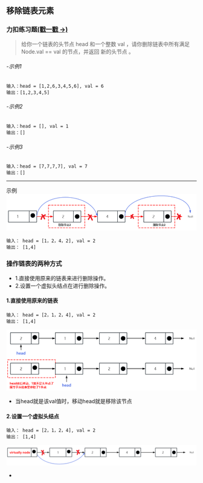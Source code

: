 ## 移除链表元素

### 力扣练习题[(戳一戳 ->)](https://leetcode.cn/problems/remove-linked-list-elements/)

> 给你一个链表的头节点 head 和一个整数 val ，请你删除链表中所有满足 Node.val == val 的节点，并返回 新的头节点 。

###### -示例1
```
输入：head = [1,2,6,3,4,5,6], val = 6
输出：[1,2,3,4,5]
```
###### -示例2
```
输入：head = [], val = 1
输出：[]
```
###### -示例3
```
输入：head = [7,7,7,7], val = 7
输出：[]
```

---
示例
![图片](../../../public/lc_l7.png)
```
输入： head = [1，2，4，2], val = 2
输出： [1,4]
```
### 操作链表的两种方式
- 1.直接使用原来的链表来进行删除操作。
- 2.设置一个虚拟头结点在进行删除操作。

#### 1.直接使用原来的链表
```
输入： head = [2，1，2，4], val = 2
输出： [1,4]
```
![图片](../../../public/lc_l8.png)

- 当head就是该val值时，移动head就是移除该节点

#### 2.设置一个虚拟头结点
```
输入： head = [2，1，2，4], val = 2
输出： [1,4]
```
![图片](../../../public/lc_l9.png)

- 